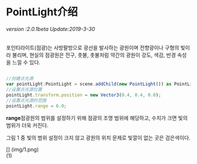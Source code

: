# PointLight介绍

###### *version :2.0.1beta   Update:2019-3-30*

포인티라이트(점광)는 사방팔방으로 광선을 발사하는 광원이며 전향광이나 구형의 빛이라 불리며, 현실의 점광원은 전구, 촛불, 촛불처럼 약간의 광원이 강도, 색감, 반경 속성을 느낄 수 있다.


```javascript

//创建点光源
var pointLight:PointLight = scene.addChild(new PointLight()) as PointLight;
//设置点光源位置
pointLight.transform.position = new Vector3(0.4, 0.4, 0.0);
//设置点光源的范围
pointLight.range = 6.0;
```


**range**점광원의 범위를 설정하기 위해 점광의 조명 범위에 해당하고, 수치가 크면 빛의 범위가 더욱 커진다.

그림 1 중 빛의 범위 설정이 크지 않고 광원의 위치 문제로 빛깔이 없는 곳은 검은색이다.

[] (img/1.png)<br>(1)

